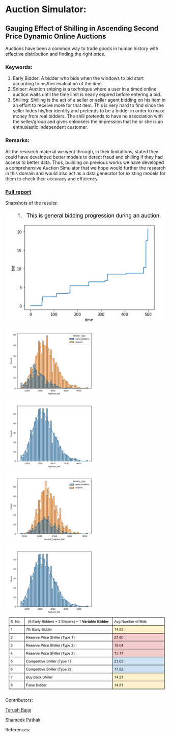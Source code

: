 # Auction Simulator:

## Gauging Effect of Shilling in Ascending Second Price Dynamic Online Auctions

Auctions have been a common way to trade goods in human history with effective distribution
and finding the right price.

### Keywords:

1. Early Bidder: A bidder who bids when the windows to bid start according to his/her evaluation of the item.
2. Sniper: Auction sniping is a technique where a user in a timed online auction waits until the time limit is nearly expired before entering a bid.
3. Shilling: Shilling is the act of a seller or seller agent bidding on his item in an effort to receive more for that item. This is very hard to find since the seller hides his/her identity and pretends to be a bidder in order to make money from real bidders. The shill pretends to have no association with the seller/group and gives onlookers the impression that he or she is an enthusiastic independent customer.

### Remarks:

All the research material we went through, in their limitations, stated they could have developed better models to detect fraud and shilling if they had access to better data. Thus, building on previous works we have developed a comprehensive Auction Simulator that we hope would further the research in this domain and would also act as a data generator for existing models for them to check their accuracy and efficiency.

### [Full report](https://drive.google.com/file/d/1SDj_H-Z2UD93r1ZN8QP1GeVBm5yuwt51/view?usp=drive_link)

Snapshots of the results:

<img src="results/1.png" width="605px" >
<img src="results/highest_bids_hue.png" width="300px">
<img src="results/highest_bids.png" width="300px">
<img src="results/second_highest_bids_hue.png" width="300px">
<img src="results/highest_bids.png" width="300px">
<img src="results/2.png" width="605px">

Contributors:

[Tarush Bajaj](https://github.com/Tarushfx)

[Shameek Pathak](https://github.com/spine19)

References:
